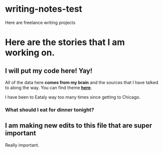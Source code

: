 # writing-notes-test

Here are freelance writing projects

# Here are the stories that I am working on. 

## I will put my code here! Yay!

All of the data here **comes from my brain** and the sources that I have talked to along the way. You can find theme [**here**](www.facebook.com).

I have been to Eataly way too many times since getting to Chicago. 
### What should I eat for dinner tonight? 


## I am making new edits to this file that are super important
Really important.
